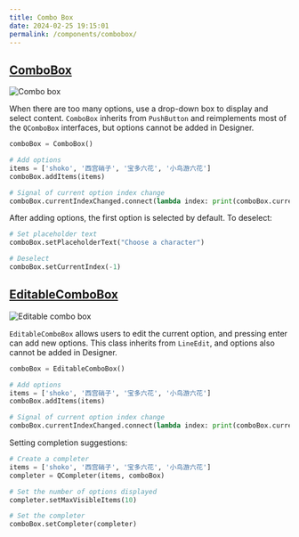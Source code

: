 ```yaml
---
title: Combo Box
date: 2024-02-25 19:15:01
permalink: /components/combobox/
---
```


## [ComboBox](https://pyqt-fluent-widgets.readthedocs.io/en/latest/autoapi/qfluentwidgets/components/widgets/combo_box/index.html#qfluentwidgets.components.widgets.combo_box.ComboBox)

![Combo box](/img/components/combobox/ComboBox.jpg)

When there are too many options, use a drop-down box to display and select content. `ComboBox` inherits from `PushButton` and reimplements most of the `QComboBox` interfaces, but options cannot be added in Designer.

```python
comboBox = ComboBox()

# Add options
items = ['shoko', '西宫硝子', '宝多六花', '小鸟游六花']
comboBox.addItems(items)

# Signal of current option index change
comboBox.currentIndexChanged.connect(lambda index: print(comboBox.currentText()))
```

After adding options, the first option is selected by default. To deselect:
```python
# Set placeholder text
comboBox.setPlaceholderText("Choose a character")

# Deselect
comboBox.setCurrentIndex(-1)
```

## [EditableComboBox](https://pyqt-fluent-widgets.readthedocs.io/en/latest/autoapi/qfluentwidgets/components/widgets/combo_box/index.html#qfluentwidgets.components.widgets.combo_box.EditableComboBox)

![Editable combo box](/img/components/combobox/EditableComboBox.jpg)

`EditableComboBox` allows users to edit the current option, and pressing enter can add new options. This class inherits from `LineEdit`, and options also cannot be added in Designer.

```python
comboBox = EditableComboBox()

# Add options
items = ['shoko', '西宫硝子', '宝多六花', '小鸟游六花']
comboBox.addItems(items)

# Signal of current option index change
comboBox.currentIndexChanged.connect(lambda index: print(comboBox.currentText()))
```

Setting completion suggestions:
```python
# Create a completer
items = ['shoko', '西宫硝子', '宝多六花', '小鸟游六花']
completer = QCompleter(items, comboBox)

# Set the number of options displayed
completer.setMaxVisibleItems(10)

# Set the completer
comboBox.setCompleter(completer)
```